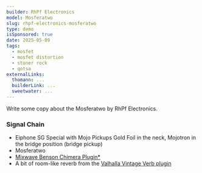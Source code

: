 ```yaml
---
builder: RhPf Electronics
model: Mosferatwo
slug: rhpf-electronics-mosferatwo
type: demo
isSponsored: true
date: 2025-05-09
tags:
  - mosfet
  - mosfet distortion
  - stoner rock
  - qotsa
externalLinks:
  thomann: ...
  builderLink: ...
  sweetwater: ...
---
```


Write some copy about the Mosferatwo by RhPf Electronics.

### Signal Chain

- Eiphone SG Special with Mojo Pickups Gold Foil in the neck, Mojotron in the bridge position (bridge pickup)
- Mosferatwo
- [Mixwave Benson Chimera Plugin*](https://sweetwater.sjv.io/B0N2PL)
- A bit of room-like reverb from the [Valhalla Vintage Verb plugin](https://valhalladsp.com/shop/reverb/valhalla-vintage-verb/)
